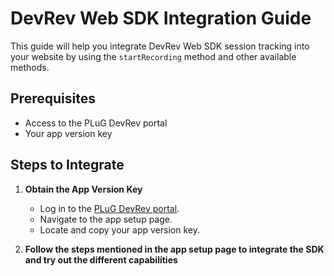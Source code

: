 # DevRev Web SDK Integration Guide

This guide will help you integrate DevRev Web SDK session tracking into your website by using the `startRecording` method and other available methods.

## Prerequisites

- Access to the PLuG DevRev portal
- Your app version key

## Steps to Integrate

1. **Obtain the App Version Key**
   - Log in to the [PLuG DevRev portal](https://plug.devrev.ai).
   - Navigate to the app setup page.
   - Locate and copy your app version key.

2. **Follow the steps mentioned in the app setup page to integrate the SDK and try out the different capabilities**
   
